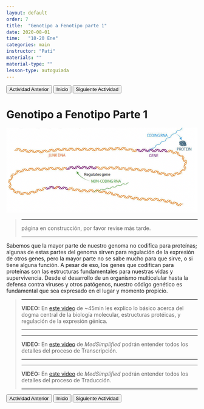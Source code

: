 ```yaml
---
layout: default
order: 7
title:  "Genotipo a Fenotipo parte 1"
date: 2020-08-01
time:   "18-20 Ene"
categories: main
instructor: "Pati"
materials: ""
material-type: ""
lesson-type: autoguiada
---
```


<a href="https://pesalerno.github.io/genetica2021/main/2020/08/01/5_herencia-2.html"><button>Actividad Anterior</button></a>		<a href="https://pesalerno.github.io/genetica2021/"><button>Inicio</button></a>    <a href="https://pesalerno.github.io/genetica2021/main/2020/06/08/8_geno-feno-2.html"><button>Siguiente Actividad</button></a>

# Genotipo a Fenotipo Parte 1


![](https://github.com/pesalerno/genetica2021/blob/master/files/junk.png?raw=true)<br>

>---------------------
> página en construcción, por favor revise más tarde. 
>
> ----------------------
> 

Sabemos que la mayor parte de nuestro genoma no codifica para proteínas; algunas de estas partes del genoma sirven para regulación de la expresión de otros genes, pero la mayor parte no se sabe mucho para que sirve, o si tiene alguna función. A pesar de eso, los genes que codifican para proteínas son las estructuras fundamentales para nuestras vidas y supervivencia. Desde el desarrollo de un organismo multicelular hasta la defensa contra viruses y otros patógenos, nuestro código genético es fundamental que sea expresado en el lugar y momento propicio. 




>---------------------
> **VIDEO:** En [este video](https://www.loom.com/share/f1a74e07f9ad432295981f1794485303) de ~45min les explico lo básico acerca del dogma central de la biología molecular, estructuras protéicas, y regulación de la expresión génica. 
> 
> ----------------------
>
>-------------------
>**VIDEO:** En [este video](https://www.youtube.com/watch?v=DKgJPhvCDU8) de *MedSimplified* podrán entender todos los detalles del proceso de Transcripción. 
>
>--------------------------
>-------------------
>**VIDEO:** En [este video](https://www.youtube.com/watch?v=QcBYTA7uVXk) de *MedSimplified* podrán entender todos los detalles del proceso de Traducción. 
>
>--------------------------




<a href="https://pesalerno.github.io/genetica2021/main/2020/08/01/5_herencia-2.html"><button>Actividad Anterior</button></a>		<a href="https://pesalerno.github.io/genetica2021/"><button>Inicio</button></a>    <a href="https://pesalerno.github.io/genetica2021/main/2020/06/08/8_geno-feno-2.html"><button>Siguiente Actividad</button></a>

